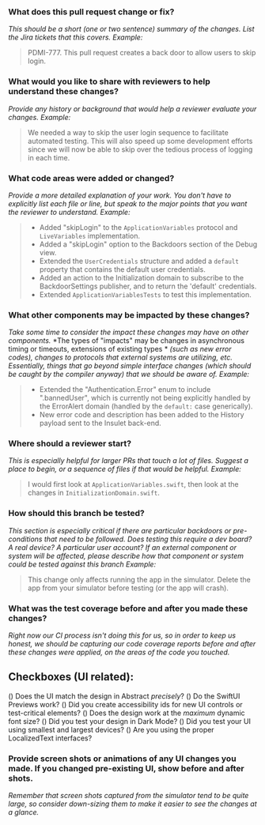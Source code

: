 ### What does this pull request change or fix?
*This should be a short (one or two sentence) summary of the changes.*
*List the Jira tickets that this covers.*
*Example:* 
> PDMI-777.  This pull request creates a back door to allow users to skip login.
 
 
 
### What would you like to share with reviewers to help understand these changes?
*Provide any history or background that would help a reviewer evaluate your changes.*
*Example:* 
> We needed a way to skip the user login sequence to facilitate automated testing. 
> This will also speed up some development efforts since we will now be able to skip over the tedious process of logging in each time.
 
 
 
### What code areas were added or changed?
*Provide a more detailed explanation of your work.* 
*You don't have to explicitly list each file or line, but speak to the major points that you want the reviewer to understand.*
*Example:*
> - Added "skipLogin" to the `ApplicationVariables` protocol and `LiveVariables` implementation.
> - Added a "skipLogin" option to the Backdoors section of the Debug view.
> - Extended the `UserCredentials` structure and added a `default` property that contains the default user credentials.
> - Added an action to the Initialization domain to subscribe to the BackdoorSettings publisher, and to return the 'default' credentials.
> - Extended `ApplicationVariablesTests` to test this implementation.
 
 
 
 
### What other components may be impacted by these changes?
*Take some time to consider the impact these changes may have on other components.*
*The types of "impacts" may be changes in asynchronous timing or timeouts, extensions of existing types *
*(such as new error codes), changes to protocols that external systems are utilizing, etc.*
*Essentially, things that go beyond simple interface changes (which should be caught by the compiler anyway)*
*that we should be aware of.*
*Example:*
> - Extended the "Authentication.Error" enum to include ".bannedUser", which is currently
>   not being explicitly handled by the ErrorAlert domain (handled by the `default:` case generically).
> - New error code and description has been added to the History payload sent to the Insulet back-end.
 
 
### Where should a reviewer start?
*This is especially helpful for larger PRs that touch a lot of files.* 
*Suggest a place to begin, or a sequence of files if that would be helpful.*
*Example:*
> I would first look at `ApplicationVariables.swift`, then look at the changes in `InitializationDomain.swift`.
 
 
 
### How should this branch be tested?
*This section is especially critical if there are particular backdoors or pre-conditions that need to be followed.*
*Does testing this require a dev board?  A real device?  A particular user account?*
*If an external component or system will be affected, please describe how that component or system could be tested*
*against this branch*
*Example:* 
> This change only affects running the app in the simulator. Delete the app from your simulator before testing (or the app will crash).
 
 
### What was the test coverage before and after you made these changes?
*Right now our CI process isn't doing this for us, so in order to keep us honest,*
*we should be capturing our code coverage reports before and after these changes were applied,*
*on the areas of the code you touched.* 
 
 
 
## Checkboxes (UI related):
() Does the UI match the design in Abstract _precisely_?
() Do the SwiftUI Previews work?
() Did you create accessibility ids for new UI controls or test-critical elements?
() Does the design work at the _maximum_ dynamic font size?
() Did you test your design in Dark Mode?
() Did you test your UI using smallest and largest devices?
() Are you using the proper LocalizedText interfaces?
 
 
 
 
### Provide screen shots or animations of any UI changes you made.  If you changed pre-existing UI, show before and after shots.
*Remember that screen shots captured from the simulator tend to be quite large,*
*so consider down-sizing them to make it easier to see the changes at a glance.*
